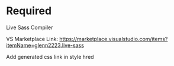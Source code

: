 # Required

Live Sass Compiler

VS Marketplace Link: https://marketplace.visualstudio.com/items?itemName=glenn2223.live-sass

Add generated css link in style hred
